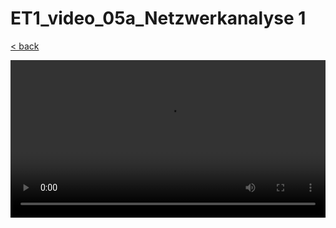 # ET1_video_05a_Netzwerkanalyse 1

[< back](../B-REE-ET1.md)

<style>
  video {
    width: 100%;
  }
</style>

<video controls controlsList="nodownload">
  <source src="https://storage.googleapis.com/ree-server-videos/ET1_video_05a_Netzwerkanalyse%201.mp4" type="video/mp4">
  Your browser does not support the video tag.
</video>
